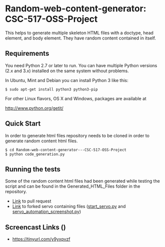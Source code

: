 # Random-web-content-generator: CSC-517-OSS-Project

This helps to generate multiple skeleton HTML files with a doctype, head element, and body element. They have random content contained in itself. 

## Requirements 

You need Python 2.7 or later to run. You can have multiple Python versions (2.x and 3.x) installed on the same system without problems.

In Ubuntu, Mint and Debian you can install Python 3 like this:
```
$ sudo apt-get install python3 python3-pip
```
For other Linux flavors, OS X and Windows, packages are available at

http://www.python.org/getit/

## Quick Start

In order to generate html files repository needs to be cloned in order to generate random content html files.
```
$ cd Random-web-content-generator---CSC-517-OSS-Project
$ python code_generation.py 
```

## Running the tests

Some of the random content html files had been generated while testing the script and can be found in the Generated_HTML_Files folder in the repository.   
* [Link](https://github.com/servo/servo/pull/20448) to pull request
* [Link](https://github.com/asoni3/servo/tree/master/etc) to forked servo containing files ([start_servo.py](https://github.com/asoni3/servo/blob/master/etc/start_servo.py) and [servo_automation_screenshot.py](https://github.com/asoni3/servo/blob/master/etc/servo_automation_screenshot.py))

## Screencast Links ()
* https://tinyurl.com/y9yxpvzf
